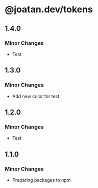 # @joatan.dev/tokens

## 1.4.0

### Minor Changes

- Test

## 1.3.0

### Minor Changes

- Add new color for test

## 1.2.0

### Minor Changes

- Test

## 1.1.0

### Minor Changes

- Preparing packages to npm

